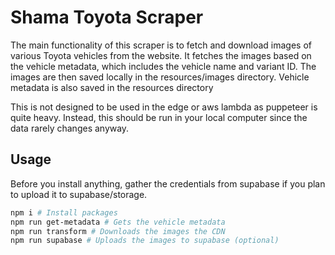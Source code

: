 # Shama Toyota Scraper

The main functionality of this scraper is to fetch and download images of various Toyota vehicles from the website. It fetches the images based on the vehicle metadata, which includes the vehicle name and variant ID. The images are then saved locally in the resources/images directory. Vehicle metadata is also saved in the resources directory

This is not designed to be used in the edge or aws lambda as puppeteer is quite heavy. Instead, this should be run in your local computer since the data rarely changes anyway.

## Usage
Before you install anything, gather the credentials from supabase if you plan to upload it to supabase/storage. 
```bash
npm i # Install packages
npm run get-metadata # Gets the vehicle metadata
npm run transform # Downloads the images the CDN
npm run supabase # Uploads the images to supabase (optional)
```